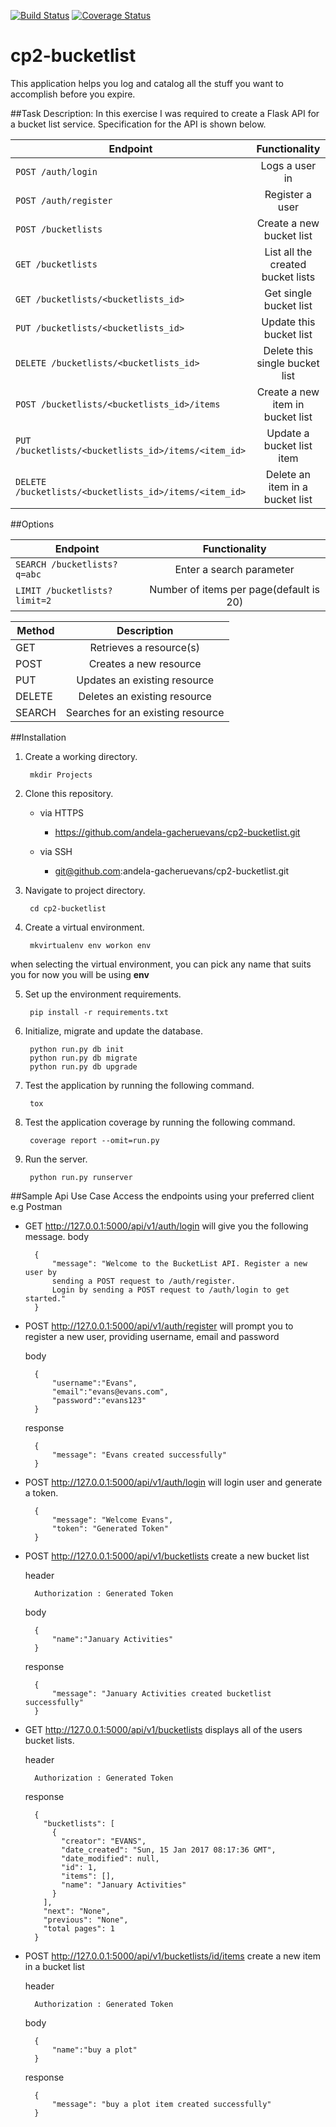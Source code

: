 [![Build Status](https://travis-ci.org/andela-gacheruevans/cp2-bucketlist.svg?branch=develop)](https://travis-ci.org/andela-gacheruevans/cp2-bucketlist)
[![Coverage Status](https://coveralls.io/repos/github/andela-gacheruevans/cp2-bucketlist/badge.svg?branch=develop)](https://coveralls.io/github/andela-gacheruevans/cp2-bucketlist?branch=develop)
# cp2-bucketlist

This application helps you log and catalog all the stuff you want to accomplish before you expire. 

##Task Description:
In this exercise I was required to create a Flask API for a bucket list service. Specification for the API is shown below.

| Endpoint                 				               		   | Functionality 						 |    
| -------------------------------------------------------------|:-----------------------------------:|
| `POST /auth/login`         				                   |  Logs a user in                     |
| `POST /auth/register`      				                   |  Register a user                    |
| `POST /bucketlists`       				                   |  Create a new bucket list	         |
| `GET /bucketlists`						                   |  List all the created bucket lists	 | 
| `GET /bucketlists/<bucketlists_id>`		                   |  Get single bucket list             |                     
| `PUT /bucketlists/<bucketlists_id> `                         |  Update this bucket list            |                       
| `DELETE /bucketlists/<bucketlists_id>`				       |  Delete this single bucket list     |                              
| `POST /bucketlists/<bucketlists_id>/items`                   |  Create a new item in bucket list   |                                
| `PUT /bucketlists/<bucketlists_id>/items/<item_id>`          |  Update a bucket list item          |                         
| `DELETE /bucketlists/<bucketlists_id>/items/<item_id>`       |  Delete an item in a bucket list    |

##Options

| Endpoint                 				               		   | Functionality 						 	  |    
| -------------------------------------------------------------|:----------------------------------------:|
| `SEARCH /bucketlists?q=abc`         				           | Enter a search parameter                 |
| `LIMIT /bucketlists?limit=2`      				           | Number of items per page(default is 20)  |


| Method                 				               		   | Description 						 	  |    
| -------------------------------------------------------------|:----------------------------------------:|
| GET         				           						   | Retrieves a resource(s)                 |
| POST      				                                   | Creates a new resource                  |
| PUT         				                                   | Updates an existing resource            |
| DELETE      				                                   | Deletes an existing resource            |
| SEARCH                                                       | Searches for an existing resource       |


##Installation
1. Create a working directory.

    	mkdir Projects
    
2. Clone this repository.

    * via HTTPS

    	- https://github.com/andela-gacheruevans/cp2-bucketlist.git

    * via SSH

    	- git@github.com:andela-gacheruevans/cp2-bucketlist.git

3. Navigate to project directory.

		cd cp2-bucketlist  
    
4. Create a virtual environment.
    
    	mkvirtualenv env workon env

when selecting the virtual environment, you can pick any name that suits you for now you will be using **env**
    
5. Set up the environment requirements.
    
    	pip install -r requirements.txt


6. Initialize, migrate and update the database.
	
		python run.py db init
		python run.py db migrate
		python run.py db upgrade

7. Test the application by running the following command.
	
		tox

8. Test the application coverage by running the following command.
	
		coverage report --omit=run.py 
    
6. Run the server.
    
    	python run.py runserver

##Sample Api Use Case
Access the endpoints using your preferred client e.g Postman

- GET http://127.0.0.1:5000/api/v1/auth/login will give you the following message.
	body

		{
	  		"message": "Welcome to the BucketList API. Register a new user by 
	  		sending a POST request to /auth/register. 
	  		Login by sending a POST request to /auth/login to get started."
		}

- POST http://127.0.0.1:5000/api/v1/auth/register will prompt you to register a new user, providing username, email and password

	body
	
		{
			"username":"Evans",
			"email":"evans@evans.com",
			"password":"evans123"
		}

 	response

		{
		  	"message": "Evans created successfully"
		}

- POST http://127.0.0.1:5000/api/v1/auth/login will login user and generate a token.
	
		{
		 	"message": "Welcome Evans",
		  	"token": "Generated Token"
		}

- POST http://127.0.0.1:5000/api/v1/bucketlists create a new bucket list
	
	header

		Authorization : Generated Token 
	
	body

		{   
			"name":"January Activities"
		}

	response

		{
		  	"message": "January Activities created bucketlist successfully"
		}

- GET http://127.0.0.1:5000/api/v1/bucketlists displays all of the users bucket lists.

	header

		Authorization : Generated Token 

	response

		{
		  "bucketlists": [
		    {
		      "creator": "EVANS",
		      "date_created": "Sun, 15 Jan 2017 08:17:36 GMT",
		      "date_modified": null,
		      "id": 1,
		      "items": [],
		      "name": "January Activities"
		    }
		  ],
		  "next": "None",
		  "previous": "None",
		  "total pages": 1
		}

- POST http://127.0.0.1:5000/api/v1/bucketlists/id/items create a new item in a bucket list
	
	header

		Authorization : Generated Token 

	body

		{   
			"name":"buy a plot"
		}

	response

		{   
			"message": "buy a plot item created successfully"
		}



